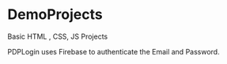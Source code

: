 # DemoProjects
Basic HTML , CSS, JS Projects

PDPLogin uses Firebase to authenticate the Email and Password.
